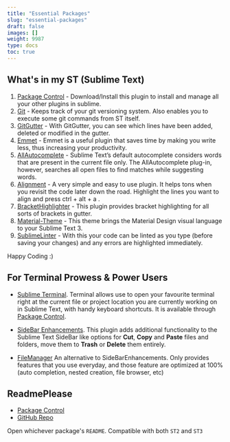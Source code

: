 ```yaml
---
title: "Essential Packages"
slug: "essential-packages"
draft: false
images: []
weight: 9987
type: docs
toc: true
---
```


## What's in my ST (Sublime Text)
1. [Package Control][1] - Download/Install this plugin to install and manage all your other plugins in sublime.
2. [Git][2] - Keeps track of your git versioning system. Also enables you to execute some git commands from ST itself.
3. [GitGutter][3] - With GitGutter, you can see which lines have been added, deleted or modified in the gutter.
4. [Emmet][4] - Emmet is a useful plugin that saves time by making you write less, thus increasing your productivity.
5. [AllAutocomplete][5] - Sublime Text’s default autocomplete considers words that are present in the current file only. The AllAutocomplete plug-in, however, searches all open files to find matches while suggesting words.
6. [Alignment][6] - A very simple and easy to use plugin. It helps tons when you revisit the code later down the road. Highlight the lines you want to align and press ctrl + alt + a .
7. [BracketHighlighter][7] - This plugin provides bracket highlighting for all sorts of brackets in gutter.
8. [Material-Theme][8] - This theme brings the Material Design visual language to your Sublime Text 3. 
9. [SublimeLinter][9] - With this your code can be linted as you type (before saving your changes) and any errors are highlighted immediately.

Happy Coding :)


  [1]: https://packagecontrol.io/installation
  [2]: https://github.com/kemayo/sublime-text-git
  [3]: https://github.com/jisaacks/GitGutter
  [4]: http://emmet.io/
  [5]: https://github.com/alienhard/SublimeAllAutocomplete
  [6]: https://packagecontrol.io/packages/Alignment
  [7]: https://github.com/facelessuser/BracketHighlighter
  [8]: https://github.com/equinusocio/material-theme
  [9]: http://www.sublimelinter.com/en/latest/

## For Terminal Prowess & Power Users
+ [Sublime Terminal](https://github.com/wbond/sublime_terminal). Terminal allows use to open your favourite terminal right at the current file or project location you are currently working on in Sublime Text, with handy keyboard shortcuts. It is available through [Package Control](https://packagecontrol.io/packages/Terminal). 

+ [SideBar Enhancements](https://github.com/SideBarEnhancements-org/SideBarEnhancements). This plugin adds additional functionality to the Sublime Text SideBar like options for **Cut**, **Copy** and **Paste** files and folders, move them to **Trash** or **Delete** them entirely.

+ [FileManager]() An alternative to SideBarEnhancements. Only provides features that you use everyday, and those feature are optimized at 100% (auto completion, nested creation, file browser, etc)

## ReadmePlease
- [Package Control](https://packagecontrol.io/packages/ReadmePlease)
- [GitHub Repo](https://github.com/roadhump/ReadmePlease)

Open whichever package's `README`. Compatible with both `ST2` and `ST3`

